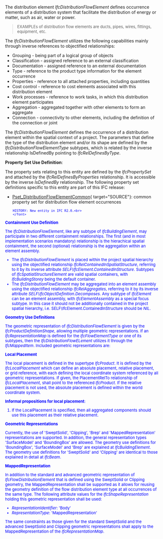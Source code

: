 ﻿The distribution element _IfcDistributionFlowElement_ defines occurrence elements of a distribution system that facilitate the distribution of energy or matter, such as air, water or power.

> <font size="-1">EXAMPLEs of distribution flow elements are 
        ducts, pipes, wires, fittings, equipment, etc.
	  </font>

The _IfcDistributionFlowElement_ utilizes the following capabilities mainly through inverse references to objectified relationships:

* Grouping - being part of a logical group of objects
* Classification - assigned reference to an external classification
* Documentation - assigned reference to an external documentation
* Type - reference to the product type information for the element occurrence
* Properties - reference to all attached properties, including quantities
* Cost control - reference to cost elements associated with this distribution element
* Work processes - reference to work tasks, in which this distribution element participates
* Aggregation - aggregated together with other elements to form an aggregate 
* Connection - connectivity to other elements, including the definition of the connection or joint

The _IfcDistributionFlowElement_ defines the occurrence of a distribution element within the spatial context of a project. The parameters that define the type of the distribution element and/or its shape are defined by the _IfcDistributionFlowElementType_ subtypes, which is related by the inverse relationship IsDefinedBy pointing to _IfcRelDefinesByType_.

****Property Set Use Definition****:

The property sets relating to this entity are defined by the _IfcPropertySet_ and attached by the _IfcRelDefinesByProperties_ relationship. It is accessible by the inverse _IsDefinedBy_ relationship. The following property set definitions specific to this entity are part of this IFC release:

* [Pset_DistributionFlowElementCommon](../../psd/IfcSharedBldgServiceElements/Pset_DistributionFlowElementCommon.xml){ target="SOURCE"}: common property set for distribution flow element occurrences 

> <font color="#0000ff" size="-1">
    	HISTORY: New entity in IFC R2.0.<br>
    	</font>

****Containment Use Definition****

The _IfcDistributionFlowElement_, like any subtype of _IfcBuildingElement_, may participate in two different containment relationships. The first (and in most implementation scenarios mandatory) relationship is the hierachical spatial containment, the second (optional) relationship is the aggregation within an element assembly.

* The _IfcDistributionFlowElement_ is placed within the project spatial hierarchy using the objectified relationship _IfcRelContainedInSpatialStructure_, referring to it by its inverse attribute _SELF\IfcElement.ContainedInStructure_. Subtypes of _IfcSpatialStructureElement_ are valid spatial containers, with _IfcBuildingStorey_ being the default container.
* The _IfcDistributionFlowElement_ may be aggregated into an element assembly using the objectified relationship _IfcRelAggregates_, referring to it by its inverse attribute _SELF\IfcObjectDefinition.Decomposes_. Any subtype of _IfcElement_ can be an element assembly, with _IfcElementAssembly_ as a special focus subtype. In this case it should not be additionally contained in the project spatial hierarchy, i.e. SELF\IfcElement.ContainedInStructure should be _NIL_.

****Geometry Use Definitions****

The geometric representation of _IfcDistributionFlowElement_ is given by the _IfcProductDefinitionShape_, allowing multiple geometric representations. If an _IfcRepresentationMap_ is defined for the _IfcFlowElementType_ or one of its subtypes, then the _IfcDistributionFlowELement_ utilizes it through the _IfcMappedItem_. Included geometric representations are:

**Local Placement**

The local placement is defined in the supertype _IfcProduct_. It is defined by the _IfcLocalPlacement_ which can define an absolute placement, relative placement, or grid reference, with each defining the local coordinate system referenced by all geometric representations. If given, the PlacementRelTo relationship of _IfcLocalPlacement_, shall point to the referenced _IfcProduct_. If the relative placement is not used, the absolute placement is defined within the world coordinate system.

**Informal propositions for local placement**:

1. If the LocalPlacement is specified, then all aggregated components should use this placement as their relative placement.

**Geometric Representations**

Currently, the use of 'SweptSolid', 'Clipping', 'Brep' and 'MappedRepresentation' representations are supported. In addition, the general representation types 'SurfaceModel' and 'BoundingBox' are allowed. The geometry use definitions for 'BoundingBox', 'SurfaceModel' and 'Brep' are explained at _IfcBuildingElement_. The geometry use definitions for 'SweptSolid' and 'Clipping' are identical to those explained in detail at _IfcBeam_.

**MappedRepresentation**

In addition to the standard and advanced geometric representation of _IfcFlowDistributionElement_ that is defined using the SweptSolid or Clipping geometry, the MappedRepresentation shall be supported as it allows for reusing the geometry definition of the flow distribution element type at all occurrences of the same type. The following attribute values for the _IfcShapeRepresentation_ holding this geometric representation shall be used:

* _RepresentationIdentifier_: 'Body'
* _RepresentationType_: 'MappedRepresentation'

The same constraints as those given for the standard SweptSolid and the advanced SweptSolid and Clipping geometric representations shall apply to the MappedRepresentation of the _IfcRepresentationMap_.

